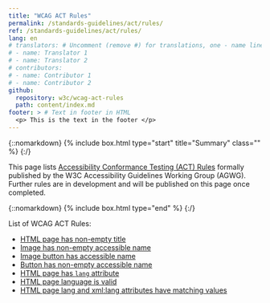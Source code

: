 ```yaml
---
title: "WCAG ACT Rules"
permalink: /standards-guidelines/act/rules/
ref: /standards-guidelines/act/rules/
lang: en
# translators: # Uncomment (remove #) for translations, one - name line per translator.
# - name: Translator 1
# - name: Translator 2
# contributors:
# - name: Contributor 1
# - name: Contributor 2
github:
  repository: w3c/wcag-act-rules
  path: content/index.md
footer: > # Text in footer in HTML
  <p> This is the text in the footer </p>
---
```


{::nomarkdown}
{% include box.html type="start" title="Summary" class="" %}
{:/}

This page lists [Accessibility Conformance Testing (ACT) Rules](https://www.w3.org/WAI/standards-guidelines/act/) formally published by the W3C Accessibility Guidelines Working Group (AGWG). Further rules are in development and will be published on this page once completed.

{::nomarkdown}
{% include box.html type="end" %}
{:/}

List of WCAG ACT Rules:

* [HTML page has non-empty title](/standards-guidelines/act/rules/html-page-non-empty-title-2779a5/)
* [Image has non-empty accessible name](/standards-guidelines/act/rules/image-non-empty-accessible-name-23a2a8/)
* [Image button has accessible name](/standards-guidelines/act/rules/image-button-accessible-name-59796f/)
* [Button has non-empty accessible name](/standards-guidelines/act/rules/button-non-empty-accessible-name-97a4e1/)
* [HTML page has `lang` attribute](/standards-guidelines/act/rules/html-page-lang-b5c3f8/)
* [HTML page language is valid](/standards-guidelines/act/rules/html-page-lang-valid-bf051a/)
* [HTML page lang and xml:lang attributes have matching values](/standards-guidelines/act/rules/html-page-lang-xml-lang-match-5b7ae0/)
